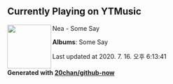 ## Currently Playing on YTMusic

[<img align="left" width="100" src="https://lh3.googleusercontent.com/dief5zyohb4cWNb4HDmvIY79yngdFfWZcwQ22mIx9TOQHFCZyKwprPxPQg97yeJjd5J7eXCZrHAZnFGK">](https://music.youtube.com/channel/UCAof2o3TDjIhQGnGvieez9w)

Nea - Some Say

**Albums**: Some Say

Last updated at 2020. 7. 16. 오후 6:13:41

#### Generated with [20chan/github-now](https://github.com/20chan/github-now)


<!--
**20chan/20chan** is a ✨ _special_ ✨ repository because its `README.md` (this file) appears on your GitHub profile.

Here are some ideas to get you started:

- 🔭 I’m currently working on ...
- 🌱 I’m currently learning ...
- 👯 I’m looking to collaborate on ...
- 🤔 I’m looking for help with ...
- 💬 Ask me about ...
- 📫 How to reach me: ...
- 😄 Pronouns: ...
- ⚡ Fun fact: ...
-->
